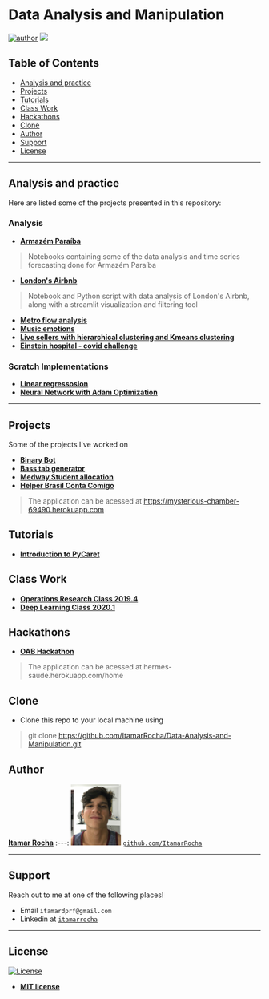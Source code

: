 # Data Analysis and Manipulation

[![author](https://img.shields.io/badge/Itamar-Rocha-black.svg)](https://www.linkedin.com/in/itamarrocha) [![](https://img.shields.io/badge/python-3.7+-blue.svg)](https://www.python.org/downloads/release/python-365/)


## Table of Contents

- [Analysis and practice](#analysis-and-practice)
- [Projects](#projects)
- [Tutorials](#tutorials)
- [Class Work](#class-work)
- [Hackathons](#hackathons)
- [Clone](#clone)
- [Author](#author)
- [Support](#support)
- [License](#license)


---

## Analysis and practice
Here are listed some of the projects presented in this repository:

### Analysis

* [**Armazém Paraíba**](https://github.com/ItamarRocha/Machine-Learning-and-Data-Analysis/tree/master/analysis/Armazem)
> Notebooks containing some of the data analysis and time series forecasting done for Armazém Paraíba
* [**London's Airbnb**](https://github.com/ItamarRocha/Machine-Learning-and-Data-Analysis/tree/master/analysis/airbnb)
> Notebook and Python script with data analysis of London's Airbnb, along with a streamlit visualization and filtering tool
* [**Metro flow analysis**](https://github.com/ItamarRocha/Machine-Learning-and-Data-Analysis/tree/master/analysis/metro)
* [**Music emotions**](https://github.com/ItamarRocha/Machine-Learning-and-Data-Analysis/tree/master/analysis/emotions)
* [**Live sellers with hierarchical clustering and Kmeans clustering**](https://github.com/ItamarRocha/Machine-Learning-and-Data-Analysis/tree/master/analysis/live%20sellers)
* [**Einstein hospital - covid challenge**](https://github.com/ItamarRocha/Machine-Learning-and-Data-Analysis/tree/master/analysis/covid_einstein)

### Scratch Implementations

* [**Linear regressosion**](https://github.com/ItamarRocha/Machine-Learning-and-Data-Analysis/tree/master/scratch/regressions)
* [**Neural Network with Adam Optimization**](https://github.com/ItamarRocha/Machine-Learning-and-Data-Analysis/tree/master/scratch/NN)

---

## Projects
Some of the projects I've worked on

* [**Binary Bot**](https://github.com/ItamarRocha/binary-bot)
* [**Bass tab generator**](https://github.com/joallace/bass-generator)
* [**Medway Student allocation**](https://itamarrocha.github.io/2020/08/08/Medway-Student-Allocation.html)
* [**Helper Brasil Conta Comigo**](https://itamarrocha.github.io/2020/10/29/Helper-BCM.html)
> The application can be acessed at https://mysterious-chamber-69490.herokuapp.com

## Tutorials

* [**Introduction to PyCaret**](https://github.com/TailUFPB/Tutorials/tree/main/Pycaret)


## Class Work

* [**Operations Research Class 2019.4**](https://github.com/ItamarRocha/Operations-Research)
* [**Deep Learning Class 2020.1**](https://github.com/jpvt/Deep_Learning)

## Hackathons

* [**OAB Hackathon**](https://github.com/TailUFPB/Hackathon-OAB)
> The application can be acessed at hermes-saude.herokuapp.com/home

## Clone

- Clone this repo to your local machine using
> git clone https://github.com/ItamarRocha/Data-Analysis-and-Manipulation.git

## Author

 <a href="https://www.linkedin.com/in/itamarrocha/" target="_blank">**Itamar Rocha**</a>
:---: 
<img src="imgs/profile.JPG" width="100px"> </img>
<a href="http://github.com/ItamarRocha" target="_blank">`github.com/ItamarRocha`</a>

---

## Support

Reach out to me at one of the following places!

- Email `itamardprf@gmail.com` 
- Linkedin at <a href="https://www.linkedin.com/in/itamarrocha/" target="_blank">`itamarrocha`</a>

---

## License

[![License](http://img.shields.io/:license-mit-blue.svg?style=flat-square)](http://badges.mit-license.org)

- **[MIT license](http://opensource.org/licenses/mit-license.php)**

